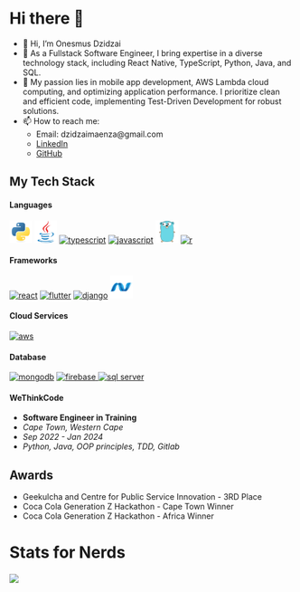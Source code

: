 # Hi there 👋

- 👋 Hi, I’m Onesmus Dzidzai
- 👀 As a Fullstack Software Engineer, I bring expertise in a diverse technology stack, including React Native, TypeScript, Python, Java, and SQL.
- 💞️ My passion lies in mobile app development, AWS Lambda cloud computing, and optimizing application performance. I prioritize clean and efficient code, implementing Test-Driven Development for robust solutions.
- 📫 How to reach me:
  <ul>
  <li>Email: dzidzaimaenza@gmail.com</li>
  <li><a href="https://www.linkedin.com/in/onesmus-maenzani-se-100432252/" target="_blank">LinkedIn</a></li>
  <li><a href="https://github.com/oni1997" target="_blank">GitHub</a></li>
  </ul>

## My Tech Stack

#### Languages
<p>
<a href="https://www.python.org" target="_blank" rel="noreferrer"><img src="https://raw.githubusercontent.com/devicons/devicon/master/icons/python/python-original.svg" alt="python" width="40" height="40"/></a> 
<a href="https://www.java.com" target="_blank" rel="noreferrer"><img src="https://raw.githubusercontent.com/devicons/devicon/master/icons/java/java-original.svg" alt="java" width="40" height="40"/></a> 
<a href="https://www.typescriptlang.org/" target="_blank" rel="noreferrer"><img src="https://upload.wikimedia.org/wikipedia/commons/thumb/4/4c/Typescript_logo_2020.svg/1200px-Typescript_logo_2020.svg.png" alt="typescript" width="40" height="40"/></a> 
<a href="https://www.javascript.com/" target="_blank" rel="noreferrer"><img src="https://upload.wikimedia.org/wikipedia/commons/6/6a/JavaScript-logo.png" alt="javascript" width="40" height="40"/></a>
<a href="https://golang.org/" target="_blank" rel="noreferrer"><img src="https://raw.githubusercontent.com/devicons/devicon/master/icons/go/go-original.svg" alt="go" width="40" height="40"/></a>
<a href="https://www.r-project.org/" target="_blank" rel="noreferrer"><img src="https://www.r-project.org/Rlogo.png" alt="r" width="40" height="40"/></a>
</p>

#### Frameworks
<p>
<a href="https://react.dev/" target="_blank" rel="noreferrer"> <img src="https://upload.wikimedia.org/wikipedia/commons/thumb/a/a7/React-icon.svg/2300px-React-icon.svg.png" alt="react" width="50" height="40"/></a>
<a href="https://flutter.dev/" target="_blank" rel="noreferrer"> <img src="https://storage.googleapis.com/cms-storage-bucket/4fd5520fe28ebf839174.svg" alt="flutter" width="40" height="40"/></a>
<a href="https://www.djangoproject.com/" target="_blank" rel="noreferrer"> <img src="https://www.svgrepo.com/show/353657/django-icon.svg" alt="django" width="40" height="40"/></a>
<a href="https://dotnet.microsoft.com/apps/aspnet" target="_blank" rel="noreferrer"> <img src="https://raw.githubusercontent.com/devicons/devicon/master/icons/dot-net/dot-net-original.svg" alt="asp.net" width="40" height="40"/></a>
</p>

#### Cloud Services
<p>
<a href="https://aws.amazon.com/" target="_blank" rel="noreferrer"><img src="https://firebase.google.com/static/downloads/brand-guidelines/PNG/logo-logomark.png" alt="aws" width="30" height="40"/> </a>
</p>

#### Database
<p>
<a href="https://www.mongodb.com/" target="_blank" rel="noreferrer"><img src="https://img.icons8.com/color/452/mongodb.png" alt="mongodb" width="40" height="40"/></a>
<a href="https://firebase.google.com/" target="_blank" rel="noreferrer"><img src="https://firebase.google.com/static/downloads/brand-guidelines/PNG/logo-logomark.png" alt="firebase" width="30" height="40"/> </a>
<a href="https://www.microsoft.com/en-us/sql-server" target="_blank" rel="noreferrer"><img src="https://img.icons8.com/color/452/microsoft-sql-server.png" alt="sql server" width="40" height="40"/></a>
</p>

#### WeThinkCode
- **Software Engineer in Training**
- *Cape Town, Western Cape*
- *Sep 2022 - Jan 2024*
- *Python, Java, OOP principles, TDD, Gitlab*


## Awards
  - Geekulcha and Centre for Public Service Innovation - 3RD Place
  - Coca Cola Generation Z Hackathon - Cape Town Winner
  - Coca Cola Generation Z Hackathon - Africa Winner


# Stats for Nerds

<a href="https://github.com/anuraghazra/github-readme-stats">
  <img height=200 align="center" src="https://github-readme-stats.vercel.app/api?username=oni1997&count_private=true&theme=midnight-purple&show_icons=true" />
</a>
<a href="https://github

.com/anuraghazra/convoychat">
  <img height=200 align="center" src="https://github-readme-stats.vercel.app/api/top-langs/?username=oni1997&layout=compact&langs_count=8&theme=midnight-purple&card_width=320" />
</a>
